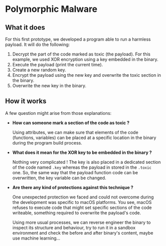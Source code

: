 # Polymorphic Malware

## What it does

For this first prototype, we developed a program able to run a harmless payload.
It will do the following:
1. Decrypt the part of the code marked as toxic (the payload). For this example, we used XOR
   encryption using a key embedded in the binary.
2. Execute the payload (print the current time).
3. Create a new random key.
4. Encrypt the payload using the new key and overwrite the toxic section in the binary.
5. Overwrite the new key in the binary.

## How it works

A few question might arise from those explanations:
- **How can someone mark a section of the code as toxic ?**

  Using attributes, we can make sure that elements of the code (functions, variables) can be
  placed at a specific location in the binary during the program build process.


- **What does it mean for the XOR key to be embedded in the binary ?**

  Nothing very complicated ! The key is also placed in a dedicated section of the code named `.key`
  whereas the payload in stored in the `.toxic` one.
  So, the same way that the payload function code can be overwritten, the key variable can be 
  changed.


- **Are there any kind of protections against this technique ?**

  One unexpected protection we faced and could not overcome during the development was specific 
  to macOS platforms. You see, macOS refuses to execute code that might set specific sections of 
  the code writeable, something required to overwrite the payload's code.
  
  Using more usual processes, we can reverse engineer the binary to inspect its structure and 
  behaviour, try to run it in a sandbox environment and check the before and after binary's 
  content, maybe use machine learning...